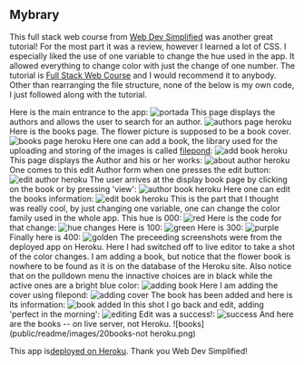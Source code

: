 ## Mybrary

This full stack web course from [Web Dev Simplified](https://www.youtube.com/channel/UCFbNIlppjAuEX4znoulh0Cw) was another great tutorial! For the most part it was a review, however I learned a lot of CSS. I especially liked the use of one variable to change the hue used in the app. It allowed everything to change color with just the change of one number. The tutorial is [Full Stack Web Course](https://www.youtube.com/watch?v=qj2oDkvc4dQ&list=PLZlA0Gpn_vH9xx-RRVNG187ETT2ekWFsq&index=32&t=0s) and I would recommend it to anybody. Other than rearranging the file structure, none of the below is my own code, I just followed along with the tutorial.

Here is the main entrance to the app:
![portada](public/readme/images/1portada.png)
This page displays the authors and allows the user to search for an author.
![authors page heroku](public/readme/images/2authors.png)
Here is the books page. The flower picture is supposed to be a book cover.
![books page heroku](public/readme/images/3books.png)
Here one can add a book, the  library used  for the uploading and storing of the images is called [filepond](https://pqina.nl/filepond/):
![add book heroku](public/readme/images/4addbook.png)
This page displays the Author and his or her works:
![about author heroku](public/readme/images/5about-author.png)
One comes to this edit Author form when one presses the edit button:
![edit author heroku](public/readme/images/6edit-author.png)
The user arrives at the display book page by clicking on the book or by pressing 'view':
![author book heroku](public/readme/images/7book-by-author.png)
Here one can edit the books information:
![edit book heroku](public/readme/images/8edit-book.png)
This is the part that I thought was really cool, by just changing one variable, one can change the color family used in the whole app.
This hue is 000:
![red](public/readme/images/9hue000.png)
Here is the code for that change:
![hue changes](public/readme/images/10var-change-hue.png)
Here is 100:
![green](public/readme/images/11hue100.png)
Here is 300:
![purple](public/readme/images/12hue300.png)
Finally here is 400:
![golden](public/readme/images/13hue400.png)
The preceeding screenshots were from the deployed app on Heroku. Here I had switched off to live editor to take a shot of the color changes. I am adding a book, but notice that the flower book is nowhere to be found as it is on the database of the Heroku site. Also notice that on the pulldown menu the innactive choices are in black while the active ones are a bright blue color:
![adding book](public/readme/images/14addbook-author.png)
Here I am adding the cover using filepond:
![adding cover](public/readme/images/15addbook-cover.png)
The book has been added and here is its information:
![book added](public/readme/images/16book-added.png)
In this shot I go back and edit, adding 'perfect in the morning':
![editing](public/readme/images/17addbook-edit.png)
Edit was a success!:
![success](public/readme/images/18bookedited.png)
And here are the books -- on live server, not Heroku.
![books](public/readme/images/20books-not heroku.png)

This app is[deployed on Heroku](https://marco-mybrary.herokuapp.com/). Thank you Web Dev Simplified!